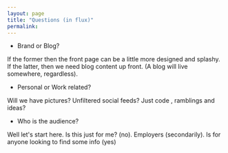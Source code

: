 ```yaml
---
layout: page
title: "Questions (in flux)"
permalink:
---
```


* Brand or Blog?

If the former then the front page can be a little more designed and splashy.  If the latter, then we need blog content up front. (A blog will live somewhere, regardless).

* Personal or Work related?

Will we have pictures? Unfiltered social feeds? Just code , ramblings and ideas?

* Who is the audience?

Well let's start here.  Is this just for me? (no). Employers (secondarily).  Is for anyone looking to find some info (yes)
